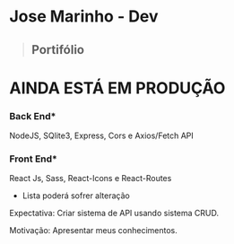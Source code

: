 # Jose Marinho - Dev
> ## Portifólio

# AINDA ESTÁ EM PRODUÇÃO

### Back End*
NodeJS, SQlite3, Express, Cors e Axios/Fetch API

### Front End*
React Js, Sass, React-Icons e React-Routes

* Lista poderá sofrer alteração

Expectativa: 
Criar sistema de API usando sistema CRUD.

Motivação:
Apresentar meus conhecimentos.
